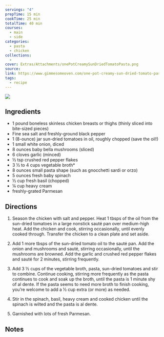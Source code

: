 ```yaml
---
servings: "4"
prepTime: 15 min
cookTime: 25 min
totalTime: 40 min
courses:
  - main
  - side
categories:
  - pasta
  - chicken
collections:
  -
cover: Extras/Attachments/onePotCreamySunDriedTomatoPasta.png
source:
link: https://www.gimmesomeoven.com/one-pot-creamy-sun-dried-tomato-pasta/#tasty-recipes-82113
tags:
  - recipe
---
```


![](Extras/Attachments/onePotCreamySunDriedTomatoPasta.png)


## Ingredients

- 1 pound boneless skinless chicken breasts or thighs (thinly sliced into bite-sized pieces)
- Fine sea salt and freshly-ground black pepper
- 1 (8-ounce) jar sun-dried tomatoes in oil, roughly chopped (save the oil!)
- 1 small white onion, diced
- 8 ounces baby bella mushrooms (sliced)
- 6 cloves garlic (minced)
- ½ tsp crushed red pepper flakes
- 3 ½ to 4 cups vegetable broth*
- 8 ounces small pasta shape (such as gnocchetti sardi or orzo)
- 5 ounces fresh baby spinach
- ½ cup fresh basil (chopped)
- ¼ cup heavy cream
- freshly-grated Parmesan


## Directions

1. Season the chicken with salt and pepper. Heat 1 tbsps of the oil from the sun-dried tomatoes in a large nonstick sauté pan over medium-high heat. Add the chicken and cook, stirring occasionally, until evenly cooked through. Transfer the chicken to a clean plate and set aside.

2. Add 1 more tbsps of the sun-dried tomato oil to the sauté pan. Add the onion and mushrooms and sauté, stirring occasionally, until the mushrooms are browned. Add the garlic and crushed red pepper flakes and sauté for 2 minutes, stirring frequently.

3. Add 3 ½ cups of the vegetable broth, pasta, sun-dried tomatoes and stir to combine. Continue cooking, stirring more frequently as the pasta continues to cook and soak up the broth, until the pasta is 1 minute shy of al dente. If the pasta seems to need more broth to finish cooking, you’re welcome to add a ½ cup extra (or more) as needed.

4. Stir in the spinach, basil, heavy cream and cooked chicken until the spinach is wilted and the pasta is al dente.

5. Garnished with lots of fresh Parmesan.


## Notes